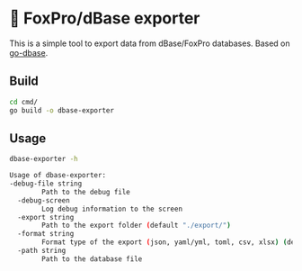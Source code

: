 # 🦊 FoxPro/dBase exporter

This is a simple tool to export data from dBase/FoxPro databases. 
Based on [go-dbase](github.com/Valentin-Kaiser/go-dbase).

## Build

```bash
cd cmd/
go build -o dbase-exporter
```

## Usage

```bash
dbase-exporter -h

Usage of dbase-exporter:
-debug-file string
        Path to the debug file
  -debug-screen
        Log debug information to the screen
  -export string
        Path to the export folder (default "./export/")
  -format string
        Format type of the export (json, yaml/yml, toml, csv, xlsx) (default "json")
  -path string
        Path to the database file
```
